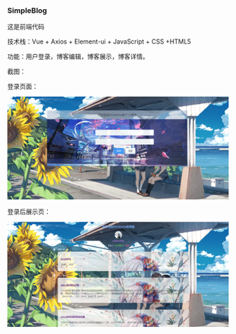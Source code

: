 ### SimpleBlog

这是前端代码

技术栈：Vue + Axios + Element-ui + JavaScript + CSS +HTML5

功能：用户登录，博客编辑，博客展示，博客详情。

截图：

登录页面：

![image-20220904155432254](https://raw.githubusercontent.com/T1MidFaker/simpleBolg-Vue/main/demo-pics/image-20220904155432254.png)

登录后展示页：

![image-20220904155317120](https://raw.githubusercontent.com/T1MidFaker/simpleBolg-Vue/main/demo-pics/image-20220904155317120.png)
